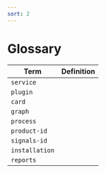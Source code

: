```yaml
---
sort: 2
---
```


# Glossary

Term | Definition
--- | ---
`service` | 
`plugin` | 
`card` |
`graph` |
`process` |
`product-id` |
`signals-id` |
`installation` |
`reports` |